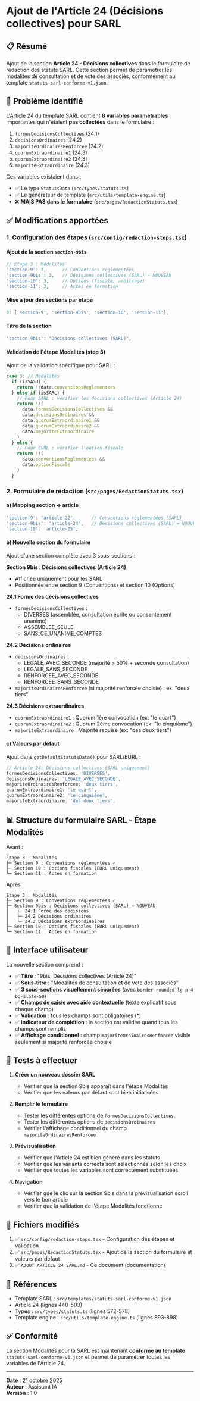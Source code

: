 # Ajout de l'Article 24 (Décisions collectives) pour SARL

## 📋 Résumé

Ajout de la section **Article 24 - Décisions collectives** dans le formulaire de rédaction des statuts SARL. Cette section permet de paramétrer les modalités de consultation et de vote des associés, conformément au template `statuts-sarl-conforme-v1.json`.

## 🎯 Problème identifié

L'Article 24 du template SARL contient **8 variables paramétrables** importantes qui n'étaient **pas collectées** dans le formulaire :

1. `formesDecisionsCollectives` (24.1)
2. `decisionsOrdinaires` (24.2)
3. `majoriteOrdinairesRenforcee` (24.2)
4. `quorumExtraordinaire1` (24.3)
5. `quorumExtraordinaire2` (24.3)
6. `majoriteExtraordinaire` (24.3)

Ces variables existaient dans :
- ✅ Le type `StatutsData` (`src/types/statuts.ts`)
- ✅ Le générateur de template (`src/utils/template-engine.ts`)
- ❌ **MAIS PAS dans le formulaire** (`src/pages/RedactionStatuts.tsx`)

## ✅ Modifications apportées

### 1. Configuration des étapes (`src/config/redaction-steps.tsx`)

#### Ajout de la section `section-9bis`

```typescript
// Étape 3 : Modalités
'section-9': 3,      // Conventions réglementées
'section-9bis': 3,   // Décisions collectives (SARL) ← NOUVEAU
'section-10': 3,     // Options (fiscale, arbitrage)
'section-11': 3,     // Actes en formation
```

#### Mise à jour des sections par étape

```typescript
3: ['section-9', 'section-9bis', 'section-10', 'section-11'],
```

#### Titre de la section

```typescript
'section-9bis': "Décisions collectives (SARL)",
```

#### Validation de l'étape Modalités (step 3)

Ajout de la validation spécifique pour SARL :

```typescript
case 3: // Modalités
  if (isSASU) {
    return !!data.conventionsReglementees
  } else if (isSARL) {
    // Pour SARL : vérifier les décisions collectives (Article 24)
    return !!(
      data.formesDecisionsCollectives &&
      data.decisionsOrdinaires &&
      data.quorumExtraordinaire1 &&
      data.quorumExtraordinaire2 &&
      data.majoriteExtraordinaire
    )
  } else {
    // Pour EURL : vérifier l'option fiscale
    return !!(
      data.conventionsReglementees &&
      data.optionFiscale
    )
  }
```

### 2. Formulaire de rédaction (`src/pages/RedactionStatuts.tsx`)

#### a) Mapping section → article

```typescript
'section-9': 'article-22',      // Conventions réglementées (SARL)
'section-9bis': 'article-24',   // Décisions collectives (SARL) ← NOUVEAU
'section-10': 'article-25',
```

#### b) Nouvelle section du formulaire

Ajout d'une section complète avec 3 sous-sections :

**Section 9bis : Décisions collectives (Article 24)**
- Affichée uniquement pour les SARL
- Positionnée entre section 9 (Conventions) et section 10 (Options)

**24.1 Forme des décisions collectives**
- `formesDecisionsCollectives` : 
  - DIVERSES (assemblée, consultation écrite ou consentement unanime)
  - ASSEMBLEE_SEULE
  - SANS_CE_UNANIME_COMPTES

**24.2 Décisions ordinaires**
- `decisionsOrdinaires` :
  - LEGALE_AVEC_SECONDE (majorité > 50% + seconde consultation)
  - LEGALE_SANS_SECONDE
  - RENFORCEE_AVEC_SECONDE
  - RENFORCEE_SANS_SECONDE
- `majoriteOrdinairesRenforcee` (si majorité renforcée choisie) : ex. "deux tiers"

**24.3 Décisions extraordinaires**
- `quorumExtraordinaire1` : Quorum 1ère convocation (ex: "le quart")
- `quorumExtraordinaire2` : Quorum 2ème convocation (ex: "le cinquième")
- `majoriteExtraordinaire` : Majorité requise (ex: "des deux tiers")

#### c) Valeurs par défaut

Ajout dans `getDefaultStatutsData()` pour SARL/EURL :

```typescript
// Article 24: Décisions collectives (SARL uniquement)
formesDecisionsCollectives: 'DIVERSES',
decisionsOrdinaires: 'LEGALE_AVEC_SECONDE',
majoriteOrdinairesRenforcee: 'deux tiers',
quorumExtraordinaire1: 'le quart',
quorumExtraordinaire2: 'le cinquième',
majoriteExtraordinaire: 'des deux tiers',
```

## 📊 Structure du formulaire SARL - Étape Modalités

Avant :
```
Étape 3 : Modalités
├─ Section 9 : Conventions réglementées ✓
├─ Section 10 : Options fiscales (EURL uniquement)
└─ Section 11 : Actes en formation
```

Après :
```
Étape 3 : Modalités
├─ Section 9 : Conventions réglementées ✓
├─ Section 9bis : Décisions collectives (SARL) ← NOUVEAU
│   ├─ 24.1 Forme des décisions
│   ├─ 24.2 Décisions ordinaires
│   └─ 24.3 Décisions extraordinaires
├─ Section 10 : Options fiscales (EURL uniquement)
└─ Section 11 : Actes en formation
```

## 🎨 Interface utilisateur

La nouvelle section comprend :
- ✅ **Titre** : "9bis. Décisions collectives (Article 24)"
- ✅ **Sous-titre** : "Modalités de consultation et de vote des associés"
- ✅ **3 sous-sections visuellement séparées** (avec `border rounded-lg p-4 bg-slate-50`)
- ✅ **Champs de saisie avec aide contextuelle** (texte explicatif sous chaque champ)
- ✅ **Validation** : tous les champs sont obligatoires (*)
- ✅ **Indicateur de complétion** : la section est validée quand tous les champs sont remplis
- ✅ **Affichage conditionnel** : champ `majoriteOrdinairesRenforcee` visible seulement si majorité renforcée choisie

## 🧪 Tests à effectuer

1. **Créer un nouveau dossier SARL**
   - Vérifier que la section 9bis apparaît dans l'étape Modalités
   - Vérifier que les valeurs par défaut sont bien initialisées

2. **Remplir le formulaire**
   - Tester les différentes options de `formesDecisionsCollectives`
   - Tester les différentes options de `decisionsOrdinaires`
   - Vérifier l'affichage conditionnel du champ `majoriteOrdinairesRenforcee`

3. **Prévisualisation**
   - Vérifier que l'Article 24 est bien généré dans les statuts
   - Vérifier que les variants corrects sont sélectionnés selon les choix
   - Vérifier que toutes les variables sont correctement substituées

4. **Navigation**
   - Vérifier que le clic sur la section 9bis dans la prévisualisation scroll vers le bon article
   - Vérifier que la validation de l'étape Modalités fonctionne

## 📝 Fichiers modifiés

1. ✅ `src/config/redaction-steps.tsx` - Configuration des étapes et validation
2. ✅ `src/pages/RedactionStatuts.tsx` - Ajout de la section du formulaire et valeurs par défaut
3. ✅ `AJOUT_ARTICLE_24_SARL.md` - Ce document (documentation)

## 🔗 Références

- Template SARL : `src/templates/statuts-sarl-conforme-v1.json`
- Article 24 (lignes 440-503)
- Types : `src/types/statuts.ts` (lignes 572-578)
- Template engine : `src/utils/template-engine.ts` (lignes 893-898)

## ✅ Conformité

La section Modalités pour la SARL est maintenant **conforme au template** `statuts-sarl-conforme-v1.json` et permet de paramétrer toutes les variables de l'Article 24.

---

**Date** : 21 octobre 2025  
**Auteur** : Assistant IA  
**Version** : 1.0

